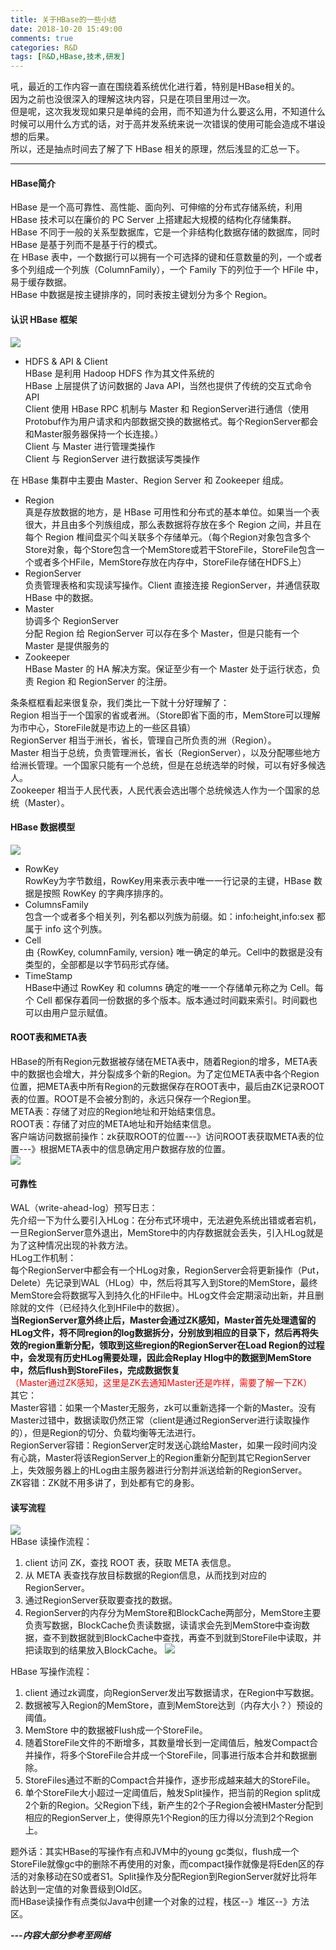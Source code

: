```yaml
---
title: 关于HBase的一些小结
date: 2018-10-20 15:49:00
comments: true
categories: R&D
tags: [R&D,HBase,技术,研发]
---
```

吼，最近的工作内容一直在围绕着系统优化进行着，特别是HBase相关的。  
因为之前也没很深入的理解这块内容，只是在项目里用过一次。  
但是呢，这次我发现如果只是单纯的会用，而不知道为什么要这么用，不知道什么时候可以用什么方式的话，对于高并发系统来说一次错误的使用可能会造成不堪设想的后果。  
所以，还是抽点时间去了解了下 HBase 相关的原理，然后浅显的汇总一下。  

---
#### HBase简介
HBase 是一个高可靠性、高性能、面向列、可伸缩的分布式存储系统，利用 HBase 技术可以在廉价的 PC Server 上搭建起大规模的结构化存储集群。  
HBase 不同于一般的关系型数据库，它是一个非结构化数据存储的数据库，同时 HBase 是基于列而不是基于行的模式。  
在 HBase 表中，一个数据行可以拥有一个可选择的键和任意数量的列，一个或者多个列组成一个列族（ColumnFamily），一个 Family 下的列位于一个 HFile 中，易于缓存数据。  
HBase 中数据是按主键排序的，同时表按主键划分为多个 Region。  

#### 认识 HBase 框架
![](http://wx3.sinaimg.cn/mw690/ad108d28ly1fwfx19gzcyj20j909nmy2.jpg)  
* HDFS & API & Client  
    HBase 是利用 Hadoop HDFS 作为其文件系统的  
    HBase 上层提供了访问数据的 Java API，当然也提供了传统的交互式命令 API  
    Client 使用 HBase RPC 机制与 Master 和 RegionServer进行通信（使用Protobuf作为用户请求和内部数据交换的数据格式。每个RegionServer都会和Master服务器保持一个长连接。）  
    Client 与 Master 进行管理类操作  
    Client 与 RegionServer 进行数据读写类操作  
<!--more-->  
在 HBase 集群中主要由 Master、Region Server 和 Zookeeper 组成。  
* Region  
    真是存放数据的地方，是 HBase 可用性和分布式的基本单位。如果当一个表很大，并且由多个列族组成，那么表数据将存放在多个 Region 之间，并且在每个 Region 椎间盘买个叫关联多个存储单元。（每个Region对象包含多个Store对象，每个Store包含一个MemStore或若干StoreFile，StoreFile包含一个或者多个HFile，MemStore存放在内存中，StoreFile存储在HDFS上）
* RegionServer  
    负责管理表格和实现读写操作。Client 直接连接 RegionServer，并通信获取 HBase 中的数据。
* Master  
    协调多个 RegionServer  
    分配 Region 给 RegionServer
    可以存在多个 Master，但是只能有一个 Master 是提供服务的
* Zookeeper  
    HBase Master 的 HA 解决方案。保证至少有一个 Master 处于运行状态，负责 Region 和 RegionServer 的注册。

条条框框看起来很复杂，我们类比一下就十分好理解了：  
Region 相当于一个国家的省或者洲。（Store即省下面的市，MemStore可以理解为市中心，StoreFile就是市边上的一些区县镇）  
RegionServer 相当于洲长，省长，管理自己所负责的洲（Region）。  
Master 相当于总统，负责管理洲长，省长（RegionServer），以及分配哪些地方给洲长管理。一个国家只能有一个总统，但是在总统选举的时候，可以有好多候选人。  
Zookeeper 相当于人民代表，人民代表会选出哪个总统候选人作为一个国家的总统（Master）。  

#### HBase 数据模型
![](http://wx1.sinaimg.cn/mw690/ad108d28ly1fwfx15s56vj20ei02jdg7.jpg)  
* RowKey  
    RowKey为字节数组，RowKey用来表示表中唯一一行记录的主键，HBase 数据是按照 RowKey 的字典序排序的。
* ColumnsFamily  
    包含一个或者多个相关列，列名都以列族为前缀。如：info:height,info:sex 都属于 info 这个列族。
* Cell  
    由 {RowKey, columnFamily, version} 唯一确定的单元。Cell中的数据是没有类型的，全部都是以字节码形式存储。
* TimeStamp  
    HBase中通过 RowKey 和 columns 确定的唯一一个存储单元称之为 Cell。每个 Cell 都保存着同一份数据的多个版本。版本通过时间戳来索引。时间戳也可以由用户显示赋值。

#### ROOT表和META表
HBase的所有Region元数据被存储在META表中，随着Region的增多，META表中的数据也会增大，并分裂成多个新的Region。为了定位META表中各个Region位置，把META表中所有Region的元数据保存在ROOT表中，最后由ZK记录ROOT表的位置。ROOT是不会被分割的，永远只保存一个Region里。  
META表：存储了对应的Region地址和开始结束信息。  
ROOT表：存储了对应的META地址和开始结束信息。  
客户端访问数据前操作：zk获取ROOT的位置---》访问ROOT表获取META表的位置---》根据META表中的信息确定用户数据存放的位置。  
![](http://wx2.sinaimg.cn/mw690/ad108d28ly1fwfwiu36qfj20dl07ewfo.jpg)  

#### 可靠性
WAL（write-ahead-log）预写日志：  
先介绍一下为什么要引入HLog：在分布式环境中，无法避免系统出错或者宕机，一旦RegionServer意外退出，MemStore中的内存数据就会丢失，引入HLog就是为了这种情况出现的补救方法。  
HLog工作机制：  
每个RegionServer中都会有一个HLog对象，RegionServer会将更新操作（Put，Delete）先记录到WAL（HLog）中，然后将其写入到Store的MemStore，最终MemStore会将数据写入到持久化的HFile中。HLog文件会定期滚动出新，并且删除就的文件（已经持久化到HFile中的数据）。  
**当RegionServer意外终止后，Master会通过ZK感知，Master首先处理遗留的HLog文件，将不同region的log数据拆分，分别放到相应的目录下，然后再将失效的region重新分配，领取到这些region的RegionServer在Load Region的过程中，会发现有历史HLog需要处理，因此会Replay Hlog中的数据到MemStore中，然后flush到StoreFiles，完成数据恢复**  
<font color='red'>（Master通过ZK感知，这里是ZK去通知Master还是咋样，需要了解一下ZK）</font>  
其它：  
Master容错：如果一个Master无服务，zk可以重新选择一个新的Master。没有Master过错中，数据读取仍然正常（client是通过RegionServer进行读取操作的），但是Region的切分、负载均衡等无法进行。  
RegionServer容错：RegionServer定时发送心跳给Master，如果一段时间内没有心跳，Master将该RegionServer上的Region重新分配到其它RegionServer上，失效服务器上的HLog由主服务器进行分割并派送给新的RegionServer。  
ZK容错：ZK就不用多讲了，到处都有它的身影。  

#### 读写流程
![](http://wx1.sinaimg.cn/mw690/ad108d28ly1fwfwj0sd8pj20kc0cm449.jpg)  
HBase 读操作流程：  
1. client 访问 ZK，查找 ROOT 表，获取 META 表信息。
2. 从 META 表查找存放目标数据的Region信息，从而找到对应的RegionServer。
3. 通过RegionServer获取要查找的数据。
4. RegionServer的内存分为MemStore和BlockCache两部分，MemStore主要负责写数据，BlockCache负责读数据，读请求会先到MemStore中查询数据，查不到数据就到BlockCache中查找，再查不到就到StoreFile中读取，并把读取到的结果放入BlockCache。
![](http://wx2.sinaimg.cn/mw690/ad108d28ly1fwfwj4rhaqj20ce03bq2q.jpg)  

HBase 写操作流程：  
1. client 通过zk调度，向RegionServer发出写数据请求，在Region中写数据。
2. 数据被写入Region的MemStore，直到MemStore达到（内存大小？）预设的阈值。
3. MemStore 中的数据被Flush成一个StoreFile。
4. 随着StoreFile文件的不断增多，其数量增长到一定阈值后，触发Compact合并操作，将多个StoreFile合并成一个StoreFile，同事进行版本合并和数据删除。
5. StoreFiles通过不断的Compact合并操作，逐步形成越来越大的StoreFile。
5. 单个StoreFile大小超过一定阈值后，触发Split操作，把当前的Region split成2个新的Region。父Region下线，新产生的2个子Region会被HMaster分配到相应的RegionServer上，使得原先1个Region的压力得以分流到2个Region上。  

题外话：其实HBase的写操作有点和JVM中的young gc类似，flush成一个StoreFile就像gc中的删除不再使用的对象，而compact操作就像是将Eden区的存活的对象移动在S0或者S1。Split操作及分配Region到RegionServer就好比将年龄达到一定值的对象晋级到Old区。  
而HBase读操作有点类似Java中创建一个对象的过程，栈区--》堆区--》方法区。

***---内容大部分参考至网络***